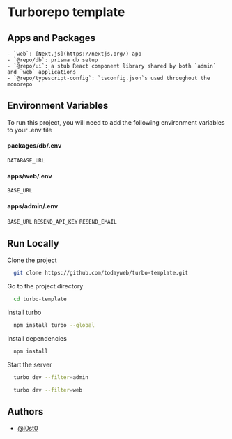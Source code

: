 # Turborepo template

## Apps and Packages
```
- `web`: [Next.js](https://nextjs.org/) app
- `@repo/db`: prisma db setup
- `@repo/ui`: a stub React component library shared by both `admin` and `web` applications
- `@repo/typescript-config`: `tsconfig.json`s used throughout the monorepo
```

## Environment Variables

To run this project, you will need to add the following environment variables to your .env file

#### packages/db/.env
`DATABASE_URL`

#### apps/web/.env
`BASE_URL`

#### apps/admin/.env
`BASE_URL`
`RESEND_API_KEY`
`RESEND_EMAIL`

## Run Locally

Clone the project

```bash
  git clone https://github.com/todayweb/turbo-template.git
```

Go to the project directory

```bash
  cd turbo-template
```

Install turbo

```bash
  npm install turbo --global
```

Install dependencies

```bash
  npm install
```

Start the server

```bash
  turbo dev --filter=admin
```
```bash
  turbo dev --filter=web
```

## Authors

- [@l0st0](https://github.com/l0st0)


